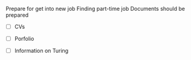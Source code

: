 Prepare for get into new job
Finding part-time job
Documents should be prepared
- [ ] CVs
- [ ] Porfolio
- [ ] Information on Turing

